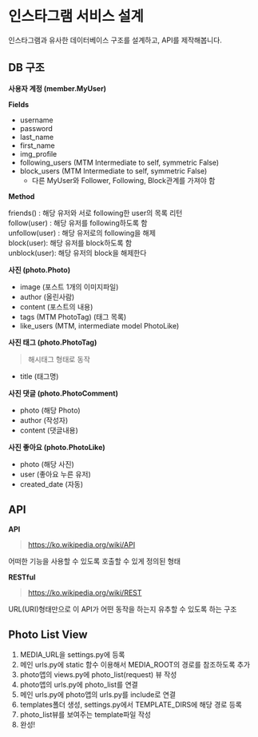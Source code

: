 # 인스타그램 서비스 설계

인스타그램과 유사한 데이터베이스 구조를 설계하고, API를 제작해봅니다.

## DB 구조

**사용자 계정 (member.MyUser)**  

**Fields**

- username
- password
- last_name
- first_name
- img_profile
- following_users (MTM Intermediate to self, symmetric False)
- block_users (MTM Intermediate to self, symmetric False)
	- 다른 MyUser와 Follower, Following, Block관계를 가져야 함

**Method**

friends() : 해당 유저와 서로 following한 user의 목록 리턴  
follow(user) : 해당 유저를 following하도록 함  
unfollow(user) : 해당 유저로의 following을 해제  
block(user): 해당 유저를 block하도록 함  
unblock(user): 해당 유저의 block을 해제한다  

	
**사진 (photo.Photo)**

- image (포스트 1개의 이미지파일)
- author (올린사람)
- content (포스트의 내용)
- tags (MTM PhotoTag) (태그 목록)
- like_users (MTM, intermediate model PhotoLike)

**사진 태그 (photo.PhotoTag)**

> 해시태그 형태로 동작

- title (태그명)


**사진 댓글 (photo.PhotoComment)**

- photo (해당 Photo)
- author (작성자)
- content (댓글내용)


**사진 좋아요 (photo.PhotoLike)**

- photo (해당 사진)
- user (좋아요 누른 유저)
- created_date (자동)


## API

**API**  
> https://ko.wikipedia.org/wiki/API

어떠한 기능을 사용할 수 있도록 호출할 수 있게 정의된 형태


**RESTful**
> https://ko.wikipedia.org/wiki/REST

URL(URI)형태만으로 이 API가 어떤 동작을 하는지 유추할 수 있도록 하는 구조


## Photo List View

1. MEDIA_URL을 settings.py에 등록
2. 메인 urls.py에 static 함수 이용해서 MEDIA_ROOT의 경로를 참조하도록 추가
3. photo앱의 views.py에 photo_list(request) 뷰 작성
4. photo앱의 urls.py에 photo_list를 연결
5. 메인 urls.py에 photo앱의 urls.py를 include로 연결
6. templates폴더 생성, settings.py에서 TEMPLATE_DIRS에 해당 경로 등록
7. photo_list뷰를 보여주는 template파일 작성
8. 완성!